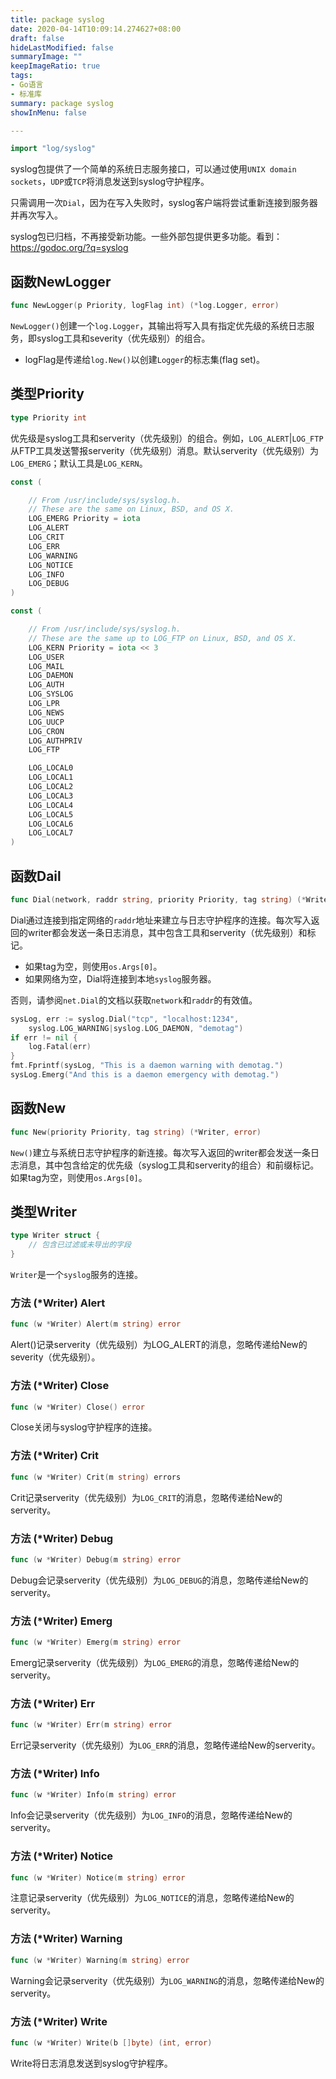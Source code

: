 ```yaml
---
title: package syslog
date: 2020-04-14T10:09:14.274627+08:00
draft: false
hideLastModified: false
summaryImage: ""
keepImageRatio: true
tags:
- Go语言
- 标准库
summary: package syslog
showInMenu: false

---
```


```go
import "log/syslog"
```

syslog包提供了一个简单的系统日志服务接口，可以通过使用`UNIX domain sockets`，`UDP`或`TCP`将消息发送到syslog守护程序。

只需调用一次`Dial`，因为在写入失败时，syslog客户端将尝试重新连接到服务器并再次写入。

syslog包已归档，不再接受新功能。一些外部包提供更多功能。看到：https://godoc.org/?q=syslog

## 函数NewLogger

```go
func NewLogger(p Priority, logFlag int) (*log.Logger, error)
```

`NewLogger()`创建一个`log.Logger`，其输出将写入具有指定优先级的系统日志服务，即syslog工具和severity（优先级别）的组合。

- logFlag是传递给`log.New()`以创建`Logger`的标志集(flag set)。

## 类型Priority

```go
type Priority int
```

优先级是syslog工具和serverity（优先级别）的组合。例如，`LOG_ALERT`|`LOG_FTP`从FTP工具发送警报serverity（优先级别）消息。默认serverity（优先级别）为`LOG_EMERG`；默认工具是`LOG_KERN`。

```go
const (

    // From /usr/include/sys/syslog.h.
    // These are the same on Linux, BSD, and OS X.
    LOG_EMERG Priority = iota
    LOG_ALERT
    LOG_CRIT
    LOG_ERR
    LOG_WARNING
    LOG_NOTICE
    LOG_INFO
    LOG_DEBUG
)
```

```go
const (

    // From /usr/include/sys/syslog.h.
    // These are the same up to LOG_FTP on Linux, BSD, and OS X.
    LOG_KERN Priority = iota << 3
    LOG_USER
    LOG_MAIL
    LOG_DAEMON
    LOG_AUTH
    LOG_SYSLOG
    LOG_LPR
    LOG_NEWS
    LOG_UUCP
    LOG_CRON
    LOG_AUTHPRIV
    LOG_FTP

    LOG_LOCAL0
    LOG_LOCAL1
    LOG_LOCAL2
    LOG_LOCAL3
    LOG_LOCAL4
    LOG_LOCAL5
    LOG_LOCAL6
    LOG_LOCAL7
)
```

## 函数Dail

```go
func Dial(network, raddr string, priority Priority, tag string) (*Writer, error)
```

Dial通过连接到指定网络的`raddr`地址来建立与日志守护程序的连接。每次写入返回的writer都会发送一条日志消息，其中包含工具和serverity（优先级别）和标记。

- 如果tag为空，则使用`os.Args[0]`。
- 如果网络为空，Dial将连接到本地`syslog`服务器。

否则，请参阅`net.Dial`的文档以获取`network`和`raddr`的有效值。

```go
sysLog, err := syslog.Dial("tcp", "localhost:1234",
    syslog.LOG_WARNING|syslog.LOG_DAEMON, "demotag")
if err != nil {
    log.Fatal(err)
}
fmt.Fprintf(sysLog, "This is a daemon warning with demotag.")
sysLog.Emerg("And this is a daemon emergency with demotag.")
```

## 函数New

```go
func New(priority Priority, tag string) (*Writer, error)
```

`New()`建立与系统日志守护程序的新连接。每次写入返回的writer都会发送一条日志消息，其中包含给定的优先级（syslog工具和serverity的组合）和前缀标记。如果tag为空，则使用`os.Args[0]`。

## 类型Writer

```go
type Writer struct {
    // 包含已过滤或未导出的字段
}
```

`Writer`是一个`syslog`服务的连接。

### 方法 (*Writer) Alert

```go
func (w *Writer) Alert(m string) error
```

Alert()记录serverity（优先级别）为LOG_ALERT的消息，忽略传递给New的severity（优先级别）。

### 方法 (*Writer) Close

```go
func (w *Writer) Close() error
```

Close关闭与syslog守护程序的连接。

### 方法 (*Writer) Crit

```go
func (w *Writer) Crit(m string) errors
```

Crit记录serverity（优先级别）为`LOG_CRIT`的消息，忽略传递给New的serverity。

### 方法 (*Writer) Debug

```go
func (w *Writer) Debug(m string) error
```

Debug会记录serverity（优先级别）为`LOG_DEBUG`的消息，忽略传递给New的serverity。

### 方法 (*Writer) Emerg

```go
func (w *Writer) Emerg(m string) error
```

Emerg记录serverity（优先级别）为`LOG_EMERG`的消息，忽略传递给New的serverity。

### 方法 (*Writer) Err

```go
func (w *Writer) Err(m string) error
```

Err记录serverity（优先级别）为`LOG_ERR`的消息，忽略传递给New的serverity。

### 方法 (*Writer) Info

```go
func (w *Writer) Info(m string) error
```

Info会记录serverity（优先级别）为`LOG_INFO`的消息，忽略传递给New的serverity。

### 方法 (*Writer) Notice

```go
func (w *Writer) Notice(m string) error
```

注意记录serverity（优先级别）为`LOG_NOTICE`的消息，忽略传递给New的serverity。

### 方法 (*Writer) Warning

```go
func (w *Writer) Warning(m string) error
```

Warning会记录serverity（优先级别）为`LOG_WARNING`的消息，忽略传递给New的serverity。

### 方法 (*Writer) Write

```go
func (w *Writer) Write(b []byte) (int, error)
```

Write将日志消息发送到syslog守护程序。

